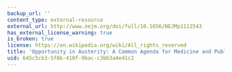 ```yaml
---
backup_url: ''
content_type: external-resource
external_url: http://www.nejm.org/doi/full/10.1056/NEJMp1112543
has_external_license_warning: true
is_broken: true
license: https://en.wikipedia.org/wiki/All_rights_reserved
title: 'Opportunity in Austerity: A Common Agenda for Medicine and Public Health'
uid: 645c5cb3-5f8b-410f-9bac-c3b63a4e41c2
---
```

